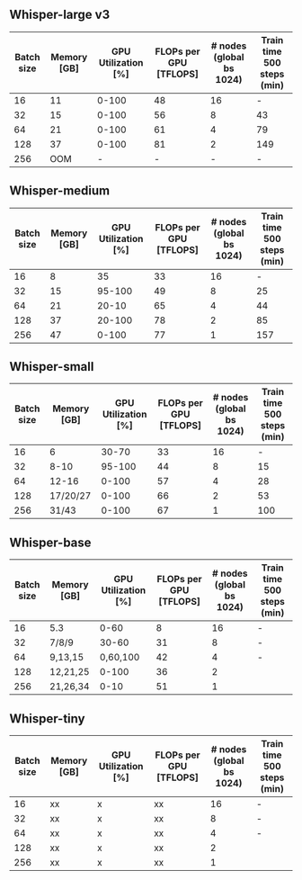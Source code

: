 ## Whisper-large v3
| Batch size     | Memory [GB]   | GPU Utilization [%]| FLOPs per GPU [TFLOPS] | # nodes (global bs 1024)| Train time 500 steps (min)| 
| -------------- | ------------- |------------------- | ---------------------- |-------------------------| ------------------------- | 
| 16             | 11            | 0-100              | 48                     | 16                      | -                         | 
| 32             | 15            | 0-100              | 56                     | 8                       | 43                         |  
| 64             | 21            | 0-100              | 61                     | 4                       | 79                        | 
| 128            | 37            | 0-100              | 81                     | 2                       | 149                       | 
| 256            | OOM           | -                  | -                      | -                       | -                         | 



## Whisper-medium
| Batch size     | Memory [GB]   | GPU Utilization [%]| FLOPs per GPU [TFLOPS] | # nodes (global bs 1024)| Train time 500 steps (min)|
| -------------- | ------------- |------------------- | ---------------------- |-------------------------| ------------------------- | 
| 16             | 8             | 35                 | 33                     | 16                      | -                         |                   
| 32             | 15            | 95-100             | 49                     | 8                       | 25                        |                   
| 64             | 21            | 20-10              | 65                     | 4                       | 44                        |                  
| 128            | 37            | 20-100             | 78                     | 2                       | 85                        |                   
| 256            | 47            | 0-100              | 77                     | 1                       | 157                       |   

## Whisper-small
| Batch size     | Memory [GB]   | GPU Utilization [%]| FLOPs per GPU [TFLOPS] | # nodes (global bs 1024)| Train time 500 steps (min)|
| -------------- | ------------- |------------------- | ---------------------- | ------------------------| ------------------------- |
| 16             | 6             | 30-70              | 33                     | 16                      | -                         |                   
| 32             | 8-10          | 95-100             | 44                     | 8                       | 15                        |                   
| 64             | 12-16         | 0-100              | 57                     | 4                       | 28                          |                   
| 128            | 17/20/27      | 0-100              | 66                     | 2                       | 53                        |                   
| 256            | 31/43         | 0-100              | 67                     | 1                       | 100                          |   

## Whisper-base
| Batch size     | Memory [GB]   | GPU Utilization [%]| FLOPs per GPU [TFLOPS] | # nodes (global bs 1024)| Train time 500 steps (min)|
| -------------- | ------------- |------------------- | ---------------------- | ------------------------| ------------------------- |
| 16             | 5.3           | 0-60               | 8                      | 16                      | -                         |                   
| 32             | 7/8/9         | 30-60              | 31                     | 8                       | -                         |                   
| 64             | 9,13,15       | 0,60,100           | 42                     | 4                       | -                         |                   
| 128            | 12,21,25      | 0-100              | 36                     | 2                       |                           |                   
| 256            | 21,26,34      | 0-10               | 51                     | 1                       |                           |   


## Whisper-tiny
| Batch size     | Memory [GB]   | GPU Utilization [%]| FLOPs per GPU [TFLOPS] | # nodes (global bs 1024)| Train time 500 steps (min)|
| -------------- | ------------- |------------------- | ---------------------- | ------------------------| ------------------------- |
| 16             | xx            | x                  | xx                     | 16                      | -                         |                   
| 32             | xx            | x                  | xx                     | 8                       | -                         |                   
| 64             | xx            | x                  | xx                     | 4                       | -                         |                   
| 128            | xx            | x                  | xx                     | 2                       |                           |                   
| 256            | xx            | x                  | xx                     | 1                       |                           |   
